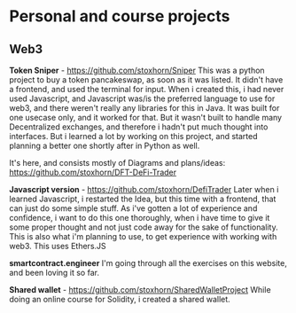 # Personal and course projects

## Web3


**Token Sniper** - https://github.com/stoxhorn/Sniper
This was a python project to buy a token pancakeswap, as soon as it was listed. It didn't have a frontend, and used the terminal for input.
When i created this, i had never used Javascript, and Javascript was/is the preferred language to use for web3, and there weren't really any libraries for this in Java. It was built for one usecase only, and it worked for that. But it wasn't built to handle many Decentralized exchanges, and therefore i hadn't put much thought into interfaces. But i learned a lot by working on this project, and started planning a better one shortly after in Python as well.

It's here, and consists mostly of Diagrams and plans/ideas: https://github.com/stoxhorn/DFT-DeFi-Trader

**Javascript version** - https://github.com/stoxhorn/DefiTrader
Later when i learned Javascript, i restarted the Idea, but this time with a frontend, that can just do some simple stuff. As i've gotten a lot of experience and confidence, i want to do this one thoroughly, when i have time to give it some proper thought and not just code away for the sake of functionality. This is also what i'm planning to use, to get experience with working with web3. This uses Ethers.JS

**smartcontract.engineer**
I'm going through all the exercises on this website, and been loving it so far. 

**Shared wallet** - https://github.com/stoxhorn/SharedWalletProject
While doing an online course for Solidity, i created a shared wallet.
